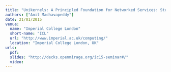 ```yaml
---
title: "Unikernels: A Principled Foundation for Networked Services: Student Seminar"
authors: ["Anil Madhavapeddy"]
date: 21/01/2015
venue:
  name: "Imperial College London"
  short-name: "ICL"
  url: "http://www.imperial.ac.uk/computing/"
  location: "Imperial College London, UK"
urls:
  pdf:
  slides: "http://decks.openmirage.org/ic15-seminar#/"
  video:
---
```

